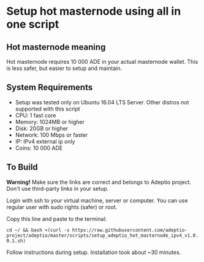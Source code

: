 Setup hot masternode using all in one script
====================

Hot masternode meaning
---------------------
Hot masternode requires 10 000 ADE in your actual masternode wallet. This is less safer, but easier to setup and maintain.

System Requirements
---------------------
* Setup was tested only on Ubuntu 16.04 LTS Server. Other distros not supported with this script
* CPU: 1 fast core
* Memory: 1024MB or higher
* Disk: 20GB or higher
* Network: 100 Mbps or faster
* IP: IPv4 external ip only
* Coins: 10 000 ADE

To Build
---------------------
**Warning!** Make sure the links are correct and belongs to Adeptio project. Don't use third-party links in your setup.

Login with ssh to your virtual machine, server or computer. You can use regular user with sudo rights (safer) or root.

Copy this line and paste to the terminal:

```cd ~/ && bash <(curl -s https://raw.githubusercontent.com/adeptio-project/adeptio/master/scripts/setup_adeptio_hot_masternode_ipv4_v1.0.0.1.sh)```

Follow instructions during setup. Installation took about ~30 minutes.
